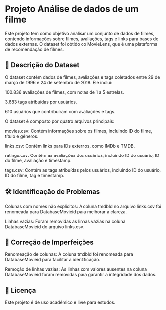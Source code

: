 # Projeto Análise de dados de um filme

Este projeto tem como objetivo analisar um conjunto de dados de filmes, contendo informações sobre filmes, avaliações, tags e links para bases de dados externas. O dataset foi obtido do MovieLens, que é uma plataforma de recomendação de filmes.

## 📌 Descrição do Dataset
O dataset contém dados de filmes, avaliações e tags coletados entre 29 de março de 1996 e 24 de setembro de 2018. Ele inclui:

100.836 avaliações de filmes, com notas de 1 a 5 estrelas.

3.683 tags atribuídas por usuários.

610 usuários que contribuíram com avaliações e tags.

O dataset é composto por quatro arquivos principais:

movies.csv: Contém informações sobre os filmes, incluindo ID do filme, título e gêneros.

links.csv: Contém links para IDs externos, como IMDb e TMDB.

ratings.csv: Contém as avaliações dos usuários, incluindo ID do usuário, ID do filme, avaliação e timestamp.

tags.csv: Contém as tags atribuídas pelos usuários, incluindo ID do usuário, ID do filme, tag e timestamp.

## 🛠 Identificação de Problemas
Colunas com nomes não explícitos: A coluna tmdbId no arquivo links.csv foi renomeada para DatabaseMovieid para melhorar a clareza.

Linhas vazias: Foram removidas as linhas vazias na coluna DatabaseMovieid do arquivo links.csv.

## 🚀 Correção de Imperfeições
Renomeação de colunas: A coluna tmdbId foi renomeada para DatabaseMovieid para facilitar a identificação.

Remoção de linhas vazias: As linhas com valores ausentes na coluna DatabaseMovieid foram removidas para garantir a integridade dos dados.

## 📜 Licença
Este projeto é de uso acadêmico e livre para estudos.

